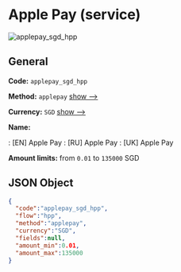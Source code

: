 
# Apple Pay (service) 
![applepay_sgd_hpp](https://static.openfintech.io/payment_methods/applepay_sgd_hpp/logo.svg?w=400&c=v0.59.26#w200)  

## General 
 
**Code:** `applepay_sgd_hpp` 
 
**Method:** `applepay` 
 [show -->](/payment-methods/applepay/) 
 
**Currency:** `SGD` [show -->](/currencies/SGD/) 
 
**Name:** 
 
:	[EN] Apple Pay 
:	[RU] Apple Pay 
:	[UK] Apple Pay 
 
**Amount limits:** from `0.01` to `135000` SGD 

## JSON Object 

```json
{
  "code":"applepay_sgd_hpp",
  "flow":"hpp",
  "method":"applepay",
  "currency":"SGD",
  "fields":null,
  "amount_min":0.01,
  "amount_max":135000
}
```  
